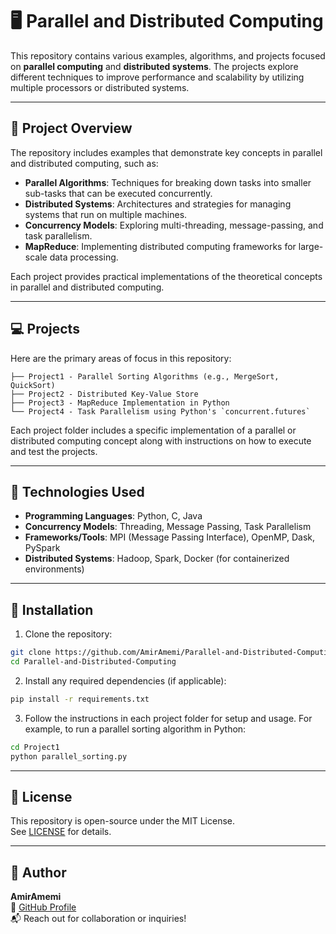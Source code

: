 # 🖥️ Parallel and Distributed Computing

This repository contains various examples, algorithms, and projects focused on **parallel computing** and **distributed systems**. The projects explore different techniques to improve performance and scalability by utilizing multiple processors or distributed systems.

---

## 🎯 Project Overview

The repository includes examples that demonstrate key concepts in parallel and distributed computing, such as:

- **Parallel Algorithms**: Techniques for breaking down tasks into smaller sub-tasks that can be executed concurrently.
- **Distributed Systems**: Architectures and strategies for managing systems that run on multiple machines.
- **Concurrency Models**: Exploring multi-threading, message-passing, and task parallelism.
- **MapReduce**: Implementing distributed computing frameworks for large-scale data processing.

Each project provides practical implementations of the theoretical concepts in parallel and distributed computing.

---

## 💻 Projects

Here are the primary areas of focus in this repository:

```
├── Project1 - Parallel Sorting Algorithms (e.g., MergeSort, QuickSort)
├── Project2 - Distributed Key-Value Store
├── Project3 - MapReduce Implementation in Python 
└── Project4 - Task Parallelism using Python's `concurrent.futures`
```

Each project folder includes a specific implementation of a parallel or distributed computing concept along with instructions on how to execute and test the projects.

---

## 🧰 Technologies Used

- **Programming Languages**: Python, C, Java
- **Concurrency Models**: Threading, Message Passing, Task Parallelism
- **Frameworks/Tools**: MPI (Message Passing Interface), OpenMP, Dask, PySpark
- **Distributed Systems**: Hadoop, Spark, Docker (for containerized environments)

---

## 🚀 Installation

1. Clone the repository:

```bash
git clone https://github.com/AmirAmemi/Parallel-and-Distributed-Computing.git
cd Parallel-and-Distributed-Computing
```

2. Install any required dependencies (if applicable):

```bash
pip install -r requirements.txt
```

3. Follow the instructions in each project folder for setup and usage. For example, to run a parallel sorting algorithm in Python:

```bash
cd Project1
python parallel_sorting.py
```

---

## 📜 License

This repository is open-source under the MIT License.  
See [LICENSE](LICENSE) for details.

---

## 👤 Author

**AmirAmemi**  
🔗 [GitHub Profile](https://github.com/AmirAmemi)  
📬 Reach out for collaboration or inquiries!
